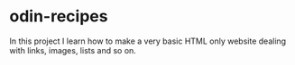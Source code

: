 # odin-recipes
In this project I learn how to make a very basic HTML only website dealing with links, images, lists and so on.